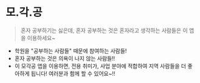 # 모.각.공
> 혼자 공부하기는 싫은데, 혼자 공부하는 것은 혼자라고 생각하는 사람들은 이 앱을 이용하세요~

- 학원을 "공부하는 사람들" 때문에 참여하는 사람들!
- 혼자 공부하는 것은 의욕이 나지 않는 사람들!!
- 이 모각공 앱을 이용하면, 전용 취미가, 사업 분야에 적합하여 지역 사람들을 더 좋아하게 됩니다! 여러분과 함께 할 수 있어요~!!
